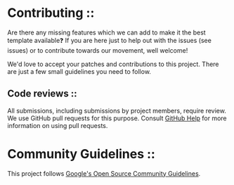 # Contributing ::

Are there any missing features which we can add to make it the best template available❓ If you are here just to help out with the issues (see issues) or to contribute towards our movement, well welcome!

We'd love to accept your patches and contributions to this project. There are just a few small guidelines you need to follow.

## Code reviews ::

All submissions, including submissions by project members, require review. We
use GitHub pull requests for this purpose. Consult
[GitHub Help](https://help.github.com/articles/about-pull-requests/) for more
information on using pull requests.

# Community Guidelines ::

This project follows
[Google's Open Source Community Guidelines](https://opensource.google.com/conduct/).
